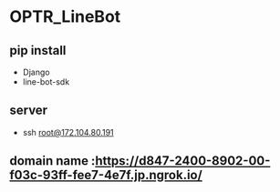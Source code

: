 # OPTR_LineBot
## pip install
* Django
* line-bot-sdk
## server
* ssh root@172.104.80.191
## domain name :https://d847-2400-8902-00-f03c-93ff-fee7-4e7f.jp.ngrok.io/
